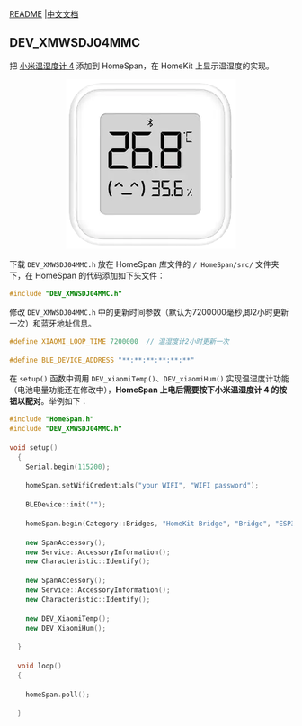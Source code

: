 [README](./README_en.md)  |[中文文档](./README.md)

## DEV_XMWSDJ04MMC

把 [小米温湿度计 4](https://home.mi.com/webapp/content/baike/product/index.html?model=miaomiaoce.sensor_ht.t6#/) 添加到 HomeSpan，在 HomeKit 上显示温湿度的实现。

<p align="center">
  <img src="images/XMWSDJ04MMC.png" alt="小米温湿度计 4" width="302"/>
</p>

下载 `DEV_XMWSDJ04MMC.h` 放在 HomeSpan 库文件的 `/ HomeSpan/src/` 文件夹下，在 HomeSpan 的代码添加如下头文件：

```C++
#include "DEV_XMWSDJ04MMC.h"
```

修改 `DEV_XMWSDJ04MMC.h` 中的更新时间参数（默认为7200000毫秒,即2小时更新一次）和蓝牙地址信息。

```C++
#define XIAOMI_LOOP_TIME 7200000  // 温湿度计2小时更新一次

#define BLE_DEVICE_ADDRESS "**:**:**:**:**:**"
```

在 `setup()` 函数中调用 `DEV_xiaomiTemp()`、`DEV_xiaomiHum()` 实现温湿度计功能（电池电量功能还在修改中），**HomeSpan 上电后需要按下小米温湿度计 4 的按钮以配对**。举例如下：

```C++
#include "HomeSpan.h"
#include "DEV_XMWSDJ04MMC.h"

void setup()
  {
    Serial.begin(115200);

    homeSpan.setWifiCredentials("your WIFI", "WIFI password");

    BLEDevice::init("");

    homeSpan.begin(Category::Bridges, "HomeKit Bridge", "Bridge", "ESP32-C3 mini"); 

    new SpanAccessory();
    new Service::AccessoryInformation();
    new Characteristic::Identify();

    new SpanAccessory();
    new Service::AccessoryInformation();
    new Characteristic::Identify();

    new DEV_XiaomiTemp();
    new DEV_XiaomiHum();

  }

  void loop()
  {

    homeSpan.poll();
    
  }

```
